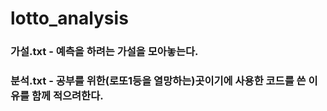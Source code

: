 ﻿# lotto_analysis
 
 ### 가설.txt - 예측을 하려는 가설을 모아놓는다.
 ### 분석.txt - 공부를 위한(로또1등을 열망하는)곳이기에 사용한 코드를 쓴 이유를 함께 적으려한다.
 
 
